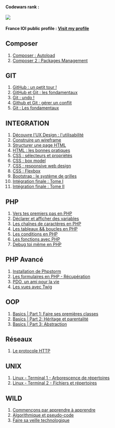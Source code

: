 
<h4>Codewars rank :</h4>
<a href="https://www.codewars.com/users/Mooks" target="_blank"><img src="https://www.codewars.com/users/Mooks/badges/large"></a>

<h4>France IOI public profile :<span>
<a href="http://www.france-ioi.org/user/perso.php?sLogin=mooks" target="_blank">Visit my profile</a></h4>


<h2>Composer</h2>
<ol>
  <li><a href="https://github.com/Moxymore67/wild-quests/tree/master/composer/01">
    Composer : Autoload</a>
  </li>
  <li><a href="https://github.com/Moxymore67/wild-quests/tree/master/composer/02">
    Composer 2 : Packages Management</a>
  </li>
</ol>

<h2>GIT</h2>
<ol>
  <li><a href="https://github.com/Moxymore67/wild-quests/blob/master/git/01/">
    GitHub : un petit tour !</a>
  </li>
  <li><a href="https://github.com/Moxymore67/wild-quests/blob/master/git/02/">
    GitHub et Git : les fondamentaux</a>
  </li>
  <li><a href="https://github.com/Moxymore67/wild-quests/blob/master/git/03/">
    Git : undo !</a>
  </li>
  <li><a href="https://github.com/Moxymore67/wild-quests/blob/master/git/04/">
    Github et Git : gérer un conflit</a>
  </li>
  <li><a href="https://github.com/Moxymore67/wild-quests/blob/master/git/Fondamentaux/">
      Git : Les fondamentaux</a>
  </li>
</ol>

<h2>INTEGRATION</h2>
<ol>
  <li><a href="https://github.com/Moxymore67/wild-quests/blob/master/integration/01.txt">
    Découvre l'UX Design : l'utilisabilité</a>
  </li>
  <li><a href="https://github.com/Moxymore67/wild-quests/blob/master/integration/02.txt">
    Construire un wireframe</a>
  </li>
  <li><a href="https://github.com/Moxymore67/wild-quests/blob/master/integration/03.html">
    Structurer une page HTML</a>
  </li>
  <li><a href="https://github.com/Moxymore67/wild-quests/blob/master/integration/04.html">
    HTML : les bonnes pratiques</a>
  </li>
  <li><a href="https://github.com/Moxymore67/wild-quests/blob/master/integration/05.txt">
    CSS : sélecteurs et propriétés</a>
  </li>
  <li><a href="https://github.com/Moxymore67/wild-quests/blob/master/integration/06.txt">
    CSS : box model</a>
  </li>
  <li><a href="https://github.com/Moxymore67/wild-quests/blob/master/integration/07.txt">
    CSS : responsive web design</a>
  </li>
  <li><a href="https://github.com/Moxymore67/wild-quests/blob/master/integration/08.txt">
    CSS : Flexbox</a>
  </li>
  <li><a href="https://github.com/Moxymore67/wild-quests/blob/master/integration/09.html">
      Bootstrap : le système de grilles</a>
  </li>
  <li><a href="https://github.com/Moxymore67/wild-quests/blob/master/integration/10">
        Intégration finale : Tome I</a>
  </li>
  <li><a href="https://github.com/Moxymore67/wild-quests/blob/master/integration/11">
        Intégration finale : Tome II</a>
  </li>
</ol>

<h2>PHP</h2>
<ol>
  <li><a href="https://github.com/Moxymore67/wild-quests/blob/master/php/01.txt">
    Vers tes premiers pas en PHP</a>
  </li>
  <li><a href="https://github.com/Moxymore67/wild-quests/blob/master/php/02.php">
    Déclarer et afficher des variables</a>
  </li>
  <li><a href="https://github.com/Moxymore67/wild-quests/blob/master/php/03.php">
    Les chaînes de caractères en PHP</a>
  </li>
  <li><a href="https://github.com/Moxymore67/wild-quests/blob/master/php/04.php">
    Les tableaux && boucles en PHP</a>
  </li>
  <li><a href="https://github.com/Moxymore67/wild-quests/blob/master/php/05.php">
    Les conditions en PHP</a>
  </li>
  <li><a href="https://github.com/Moxymore67/wild-quests/blob/master/php/06.php">
    Les fonctions avec PHP</a>
  </li>
  <li><a href="https://github.com/Moxymore67/wild-quests/blob/master/php/07.php">
    Debug toi même en PHP</a>
  </li>
</ol>

<h2>PHP Avancé</h2>
<ol>
  <li><a href="https://github.com/Moxymore67/wild-quests/tree/master/php-avance/01">
    Installation de Phpstorm</a></li>
  <li><a href="https://github.com/Moxymore67/wild-quests/tree/master/php-avance/02">
    Les formulaires en PHP - Récupération</a></li>
  <li><a href="https://github.com/Moxymore67/wild-quests/tree/master/php-avance/pdo">
    PDO, un ami pour la vie</a></li>
  <li><a href="https://github.com/Moxymore67/wild-quests/tree/master/php-avance/Twig">
      Les vues avec Twig</a></li>
</ol>

<h2>OOP</h2>
<ol>
  <li><a href="https://github.com/Moxymore67/wild-quests/tree/master/oop/01">
  Basics | Part 1: Faire ses premières classes</a></li>
  <li><a href="https://github.com/Moxymore67/wild-quests/tree/master/oop/02">
    Basics | Part 2: Héritage et parentalité</a></li>
  <li><a href="https://github.com/Moxymore67/wild-quests/tree/master/oop/03">
  Basics | Part 3: Abstraction</a></li>
</ol>

<h2>Réseaux</h2>
<ol>
  <li><a href="https://github.com/Moxymore67/wild-quests/tree/master/reseau">
  Le protocole HTTP</a></li>
</ol>

<h2>UNIX</h2>
<ol>
  <li><a href="https://github.com/Moxymore67/wild-quests/blob/master/unix/01.txt">
    Linux - Terminal 1 - Arborescence de répertoires</a>
  </li>
  <li><a href="https://github.com/Moxymore67/wild-quests/blob/master/unix/02.txt">
    Linux - Terminal 2 - Fichiers et répertoires</a>
  </li>
</ol>

<h2>WILD</h2>
<ol>
  <li><a href="https://github.com/Moxymore67/wild-quests/blob/master/wild/01.txt">
    Commençons par apprendre à apprendre</a>
  </li>   
  <li><a href="https://github.com/Moxymore67/wild-quests/blob/master/wild/02.txt">
    Algorithmique et pseudo-code</a>
  </li>
  <li><a href="https://github.com/Moxymore67/wild-quests/blob/master/wild/03.txt">
    Faire sa veille technologique</a>
  </li>
</ol>
